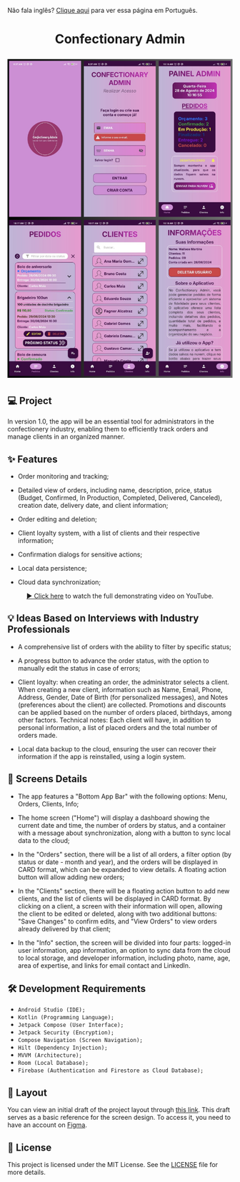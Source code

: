 Não fala inglês? <a href="./README-pt.md">Clique aqui</a> para ver essa página em Português.

<h1 align="center">
  <p align="center">Confectionary Admin</p>

<img
src="./screenshot.png"
alt="Confectionary Admin screenshot"
/>

</h1>

## 💻 Project

In version 1.0, the app will be an essential tool for administrators in the confectionery industry, enabling them to efficiently track orders and manage clients in an organized manner.

## ✨ Features

- Order monitoring and tracking;

- Detailed view of orders, including name, description, price, status (Budget, Confirmed, In Production, Completed, Delivered, Canceled), creation date, delivery date, and client information;

- Order editing and deletion;

- Client loyalty system, with a list of clients and their respective information;

- Confirmation dialogs for sensitive actions;

- Local data persistence;

- Cloud data synchronization;

<div align="center">

[▶️ Click here](https://youtu.be/CRPHqMxh7Qk) to watch the full demonstrating video on YouTube.

</div>

## 💡 Ideas Based on Interviews with Industry Professionals

- A comprehensive list of orders with the ability to filter by specific status;

- A progress button to advance the order status, with the option to manually edit the status in case of errors;

- Client loyalty: when creating an order, the administrator selects a client. When creating a new client, information such as Name, Email, Phone, Address, Gender, Date of Birth (for personalized messages), and Notes (preferences about the client) are collected. Promotions and discounts can be applied based on the number of orders placed, birthdays, among other factors. Technical notes: Each client will have, in addition to personal information, a list of placed orders and the total number of orders made.

- Local data backup to the cloud, ensuring the user can recover their information if the app is reinstalled, using a login system.

## 🧾 Screens Details

- The app features a "Bottom App Bar" with the following options: Menu, Orders, Clients, Info;

- The home screen ("Home") will display a dashboard showing the current date and time, the number of orders by status, and a container with a message about synchronization, along with a button to sync local data to the cloud;

- In the "Orders" section, there will be a list of all orders, a filter option (by status or date - month and year), and the orders will be displayed in CARD format, which can be expanded to view details. A floating action button will allow adding new orders;

- In the "Clients" section, there will be a floating action button to add new clients, and the list of clients will be displayed in CARD format. By clicking on a client, a screen with their information will open, allowing the client to be edited or deleted, along with two additional buttons: "Save Changes" to confirm edits, and "View Orders" to view orders already delivered by that client;

- In the "Info" section, the screen will be divided into four parts: logged-in user information, app information, an option to sync data from the cloud to local storage, and developer information, including photo, name, age, area of expertise, and links for email contact and LinkedIn.

## 🛠️ Development Requirements

- `Android Studio (IDE);`
- `Kotlin (Programming Language);`
- `Jetpack Compose (User Interface);`
- `Jetpack Security (Encryption);`
- `Compose Navigation (Screen Navigation);`
- `Hilt (Dependency Injection);`
- `MVVM (Architecture);`
- `Room (Local Database);`
- `Firebase (Authentication and Firestore as Cloud Database);`

## 📝 Layout

You can view an initial draft of the project layout through [this link](https://www.figma.com/design/1ePpKDDBsV50dEKt3cPUth/Confectionary-Admin?node-id=0-1&t=xPLcqNjJS2hsGzMx-0). This draft serves as a basic reference for the screen design. To access it, you need to have an account on [Figma](http://figma.com/).


## 📄 License

This project is licensed under the MIT License. See the [LICENSE](LICENSE.md) file for more details.

<br />
